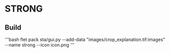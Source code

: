 # STRONG

## Build
'''bash
flet pack sta/gui.py --add-data "images/crop_explanation.tif:images" --name strong --icon icon.png
'''